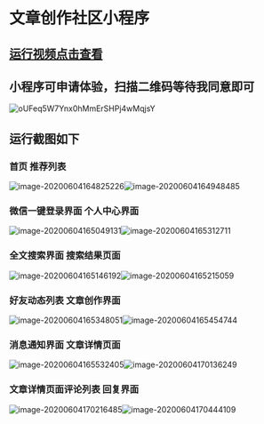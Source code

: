 # 文章创作社区小程序

## [运行视频点击查看](https://img-1301061617.cos.ap-nanjing.myqcloud.com/Screenrecorder-2020-06-04-17-08-10-1.mp4)

## **小程序可申请体验，扫描二维码等待我同意即可**

![oUFeq5W7Ynx0hMmErSHPj4wMqjsY](D:\Typora的图片\oUFeq5W7Ynx0hMmErSHPj4wMqjsY.jpg)

## 运行截图如下

### 首页                                                          推荐列表

![image-20200604164825226](D:\Typora的图片\image-20200604164825226.png)![image-20200604164948485](D:\Typora的图片\image-20200604164948485.png)

### 微信一键登录界面                                   个人中心界面

![image-20200604165049131](D:\Typora的图片\image-20200604165049131.png)![image-20200604165312711](D:\Typora的图片\image-20200604165312711.png)

### 全文搜索界面                                           搜索结果页面

![image-20200604165146192](D:\Typora的图片\image-20200604165146192.png)![image-20200604165215059](D:\Typora的图片\image-20200604165215059.png)

### 好友动态列表                                           文章创作界面

![image-20200604165348051](D:\Typora的图片\image-20200604165348051.png)![image-20200604165454744](D:\Typora的图片\image-20200604165454744.png)

### 消息通知界面                                           文章详情页面

![image-20200604165532405](D:\Typora的图片\image-20200604165532405.png)![image-20200604170136249](D:\Typora的图片\image-20200604170136249.png)

### 文章详情页面评论列表                          回复界面

![image-20200604170216485](D:\Typora的图片\image-20200604170216485.png)![image-20200604170444109](D:\Typora的图片\image-20200604170444109.png)

